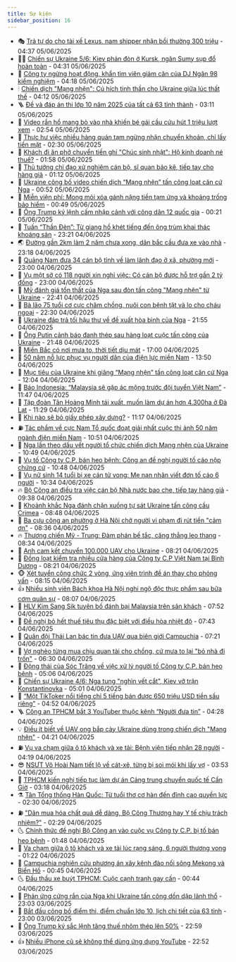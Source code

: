 ```yaml
---
title: Sự kiện
sidebar_position: 16
---
```


<!-- dantri-su-kien:START -->
- 🎭 [Trả tự do cho tài xế Lexus, nam shipper nhận bồi thường 300 triệu](https://dantri.com.vn/phap-luat/tra-tu-do-cho-tai-xe-lexus-nam-shipper-nhan-boi-thuong-300-trieu-20250605112110601.htm) - 04:37 05/06/2025
- 👨‍🏫 [Chiến sự Ukraine 5/6: Kiev phản đòn ở Kursk, ngăn Sumy sụp đổ hoàn toàn](https://dantri.com.vn/the-gioi/chien-su-ukraine-56-kiev-phan-don-o-kursk-ngan-sumy-sup-do-hoan-toan-20250605112548993.htm) - 04:31 05/06/2025
- 🌮 [Công ty ngừng hoạt động, khẩn tìm viên giảm cân của DJ Ngân 98 kiểm nghiệm](https://dantri.com.vn/suc-khoe/cong-ty-ngung-hoat-dong-khan-tim-vien-giam-can-cua-dj-ngan-98-kiem-nghiem-20250605111631267.htm) - 04:18 05/06/2025
- 🕯 [Chiến dịch &quot;Mạng nhện&quot;: Cú hích tinh thần cho Ukraine giữa lúc thất thế](https://dantri.com.vn/the-gioi/chien-dich-mang-nhen-cu-hich-tinh-than-cho-ukraine-giua-luc-that-the-20250605110152300.htm) - 04:12 05/06/2025
- 🪜 [Đề và đáp án thi lớp 10 năm 2025 của tất cả 63 tỉnh thành](https://dantri.com.vn/giao-duc/de-va-dap-an-thi-lop-10-nam-2025-cua-tat-ca-63-tinh-thanh-20250601162114279.htm) - 03:11 05/06/2025
- 🐘 [Video rắn hổ mang bò vào nhà khiến bé gái cầu cứu hút 1 triệu lượt xem](https://dantri.com.vn/doi-song/video-ran-ho-mang-bo-vao-nha-khien-be-gai-cau-cuu-hut-1-trieu-luot-xem-20250604210533920.htm) - 02:54 05/06/2025
- 🤔 [Thực hư việc nhiều hàng quán tạm ngừng nhận chuyển khoản, chỉ lấy tiền mặt](https://dantri.com.vn/doi-song/thuc-hu-viec-nhieu-hang-quan-tam-ngung-nhan-chuyen-khoan-chi-lay-tien-mat-20250604231015529.htm) - 02:30 05/06/2025
- 🧠 [Khách đi ăn phở chuyển tiền ghi &quot;Chúc sinh nhật&quot;: Hộ kinh doanh né thuế?](https://dantri.com.vn/kinh-doanh/khach-di-an-pho-chuyen-tien-ghi-chuc-sinh-nhat-ho-kinh-doanh-ne-thue-20250604225024489.htm) - 01:58 05/06/2025
- 📝 [Thủ tướng chỉ đạo xử nghiêm cán bộ, sĩ quan bảo kê, tiếp tay cho hàng giả](https://dantri.com.vn/xa-hoi/thu-tuong-chi-dao-xu-nghiem-can-bo-si-quan-bao-ke-tiep-tay-cho-hang-gia-20250605072546229.htm) - 01:12 05/06/2025
- 🦏 [Ukraine công bố video chiến dịch “Mạng nhện” tấn công loạt căn cứ Nga](https://dantri.com.vn/the-gioi/ukraine-cong-bo-video-chien-dich-mang-nhen-tan-cong-loat-can-cu-nga-20250605035931473.htm) - 00:52 05/06/2025
- 🥰 [Miễn viện phí: Mong mỏi xóa gánh nặng tiền tạm ứng và khoảng trống bảo hiểm](https://dantri.com.vn/suc-khoe/mien-vien-phi-mong-moi-xoa-ganh-nang-tien-tam-ung-va-khoang-trong-bao-hiem-20250602141514972.htm) - 00:49 05/06/2025
- 🤗 [Ông Trump ký lệnh cấm nhập cảnh với công dân 12 quốc gia](https://dantri.com.vn/the-gioi/ong-trump-ky-lenh-cam-nhap-canh-voi-cong-dan-12-quoc-gia-20250605071514020.htm) - 00:21 05/06/2025
- 🌈 [Tuấn “Thần Đèn”: Từ giang hồ khét tiếng đến ông trùm khai thác khoáng sản](https://dantri.com.vn/phap-luat/tuan-than-den-tu-giang-ho-khet-tieng-den-ong-trum-khai-thac-khoang-san-20250604182638350.htm) - 23:21 04/06/2025
- 🌏 [Đường gần 2km làm 2 năm chưa xong, dân bắc cầu đưa xe vào nhà](https://dantri.com.vn/xa-hoi/duong-gan-2km-lam-2-nam-chua-xong-dan-bac-cau-dua-xe-vao-nha-20250604210112649.htm) - 23:18 04/06/2025
- 💄 [Quảng Nam đưa 34 cán bộ tỉnh về làm lãnh đạo ở xã, phường mới](https://dantri.com.vn/noi-vu/quang-nam-dua-34-can-bo-tinh-ve-lam-lanh-dao-o-xa-phuong-moi-20250604211428778.htm) - 23:00 04/06/2025
- 👺 [Vụ một sở có 118 người xin nghỉ việc: Có cán bộ được hỗ trợ gần 2 tỷ đồng](https://dantri.com.vn/lao-dong-viec-lam/vu-mot-so-co-118-nguoi-xin-nghi-viec-co-can-bo-duoc-ho-tro-gan-2-ty-dong-20250604145431631.htm) - 23:00 04/06/2025
- 👹 [Mỹ đánh giá tổn thất của Nga sau đòn tấn công &quot;Mạng nhện&quot; từ Ukraine](https://dantri.com.vn/the-gioi/my-danh-gia-ton-that-cua-nga-sau-don-tan-cong-mang-nhen-tu-ukraine-20250605052736886.htm) - 22:41 04/06/2025
- 🌊 [Bà lão 75 tuổi cơ cực chăm chồng, nuôi con bệnh tật và lo cho cháu ngoại](https://dantri.com.vn/tam-long-nhan-ai/ba-lao-75-tuoi-co-cuc-cham-chong-nuoi-con-benh-tat-va-lo-cho-chau-ngoai-20250516144450161.htm) - 22:30 04/06/2025
- 🤠 [Ukraine đáp trả tối hậu thư về đề xuất hòa bình của Nga](https://dantri.com.vn/the-gioi/ukraine-dap-tra-toi-hau-thu-ve-de-xuat-hoa-binh-cua-nga-20250605033307467.htm) - 21:55 04/06/2025
- 🎊 [Ông Putin cảnh báo đanh thép sau hàng loạt cuộc tấn công của Ukraine](https://dantri.com.vn/the-gioi/ong-putin-canh-bao-danh-thep-sau-hang-loat-cuoc-tan-cong-cua-ukraine-20250605024815332.htm) - 21:48 04/06/2025
- 🐘 [Miền Bắc có nơi mưa to, thời tiết dịu mát](https://dantri.com.vn/xa-hoi/mien-bac-co-noi-mua-to-thoi-tiet-diu-mat-20250604210248599.htm) - 17:00 04/06/2025
- 💂 [50 năm nỗ lực phục vụ người dân của điện lực miền Nam](https://dantri.com.vn/xa-hoi/50-nam-no-luc-phuc-vu-nguoi-dan-cua-dien-luc-mien-nam-20250604190302362.htm) - 13:50 04/06/2025
- 👹 [Mục tiêu của Ukraine khi giăng “Mạng nhện” tấn công loạt căn cứ Nga](https://dantri.com.vn/the-gioi/muc-tieu-cua-ukraine-khi-giang-mang-nhen-tan-cong-loat-can-cu-nga-20250604180434357.htm) - 12:04 04/06/2025
- 🦒 [Báo Indonesia: “Malaysia sẽ gặp ác mộng trước đội tuyển Việt Nam”](https://dantri.com.vn/the-thao/bao-indonesia-malaysia-se-gap-ac-mong-truoc-doi-tuyen-viet-nam-20250604112216384.htm) - 11:47 04/06/2025
- 🗽 [Tập đoàn Tân Hoàng Minh tái xuất, muốn làm dự án hơn 4.300ha ở Đà Lạt](https://dantri.com.vn/bat-dong-san/tap-doan-tan-hoang-minh-tai-xuat-muon-lam-du-an-hon-4300ha-o-da-lat-20250604160317584.htm) - 11:29 04/06/2025
- 💄 [Khi nào sẽ bỏ giấy phép xây dựng?](https://dantri.com.vn/bat-dong-san/khi-nao-se-bo-giay-phep-xay-dung-20250604171728249.htm) - 11:17 04/06/2025
- ⛽️ [Tác phẩm về cực Nam Tổ quốc đoạt giải nhất cuộc thi ảnh 50 năm ngành điện miền Nam](https://dantri.com.vn/xa-hoi/tac-pham-ve-cuc-nam-to-quoc-doat-giai-nhat-cuoc-thi-anh-50-nam-nganh-dien-mien-nam-20250604155906128.htm) - 10:51 04/06/2025
- 🥷 [Nga lần theo dấu vết người tổ chức chiến dịch Mạng nhện của Ukraine](https://dantri.com.vn/the-gioi/nga-lan-theo-dau-vet-nguoi-to-chuc-chien-dich-mang-nhen-cua-ukraine-20250604172432552.htm) - 10:49 04/06/2025
- 🤖 [Vụ tố Công ty C.P. bán heo bệnh: Công an đề nghị người tố cáo nộp chứng cứ](https://dantri.com.vn/xa-hoi/vu-to-cong-ty-cp-ban-heo-benh-cong-an-de-nghi-nguoi-to-cao-nop-chung-cu-20250604171442585.htm) - 10:48 04/06/2025
- 🌊 [Vụ nữ sinh 14 tuổi bị xe cán tử vong: Mẹ nạn nhân viết đơn tố cáo 6 người](https://dantri.com.vn/phap-luat/vu-nu-sinh-14-tuoi-bi-xe-can-tu-vong-me-nan-nhan-viet-don-to-cao-6-nguoi-20250604162529180.htm) - 10:34 04/06/2025
- 🔥 [Bộ Công an điều tra việc cán bộ Nhà nước bao che, tiếp tay hàng giả](https://dantri.com.vn/xa-hoi/bo-cong-an-dieu-tra-viec-can-bo-nha-nuoc-bao-che-tiep-tay-hang-gia-20250604163527654.htm) - 09:38 04/06/2025
- 🦏 [Khoảnh khắc Nga đánh chặn xuồng tự sát Ukraine tấn công cầu Crimea](https://dantri.com.vn/the-gioi/khoanh-khac-nga-danh-chan-xuong-tu-sat-ukraine-tan-cong-cau-crimea-20250604152912472.htm) - 08:48 04/06/2025
- 🐘 [Ba cựu công an phường ở Hà Nội chở người vi phạm đi rút tiền &quot;cảm ơn&quot;](https://dantri.com.vn/phap-luat/ba-cuu-cong-an-phuong-o-ha-noi-cho-nguoi-vi-pham-di-rut-tien-cam-on-20250604153006039.htm) - 08:36 04/06/2025
- 🔥 [Thương chiến Mỹ - Trung: Đàm phán bế tắc, căng thẳng leo thang](https://dantri.com.vn/the-gioi/thuong-chien-my-trung-dam-phan-be-tac-cang-thang-leo-thang-20250604153413054.htm) - 08:34 04/06/2025
- 💼 [Anh cam kết chuyển 100.000 UAV cho Ukraine](https://dantri.com.vn/the-gioi/anh-cam-ket-chuyen-100000-uav-cho-ukraine-20250604152008276.htm) - 08:21 04/06/2025
- 🚀 [Đồng loạt kiểm tra nhiều cửa hàng của Công ty C.P Việt Nam tại Bình Dương](https://dantri.com.vn/xa-hoi/dong-loat-kiem-tra-nhieu-cua-hang-cua-cong-ty-cp-viet-nam-tai-binh-duong-20250604150153334.htm) - 08:21 04/06/2025
- 🐵 [Xét tuyển công chức 2 vòng, ứng viên trình đề án thay cho phỏng vấn](https://dantri.com.vn/noi-vu/xet-tuyen-cong-chuc-2-vong-ung-vien-trinh-de-an-thay-cho-phong-van-20250604081908839.htm) - 08:15 04/06/2025
- 👍 [Nhiều sinh viên Bách khoa Hà Nội nghi ngộ độc thực phẩm sau bữa cơm quân sự](https://dantri.com.vn/giao-duc/nhieu-sinh-vien-bach-khoa-ha-noi-nghi-ngo-doc-thuc-pham-sau-bua-com-quan-su-20250604150248550.htm) - 08:07 04/06/2025
- 🚦 [HLV Kim Sang Sik tuyên bố đánh bại Malaysia trên sân khách](https://dantri.com.vn/the-thao/hlv-kim-sang-sik-tuyen-bo-danh-bai-malaysia-tren-san-khach-20250604145215942.htm) - 07:52 04/06/2025
- 🥸 [Đề nghị bỏ hết thuế tiêu thụ đặc biệt với điều hòa nhiệt độ](https://dantri.com.vn/xa-hoi/de-nghi-bo-het-thue-tieu-thu-dac-biet-voi-dieu-hoa-nhiet-do-20250604143539782.htm) - 07:43 04/06/2025
- 🥷 [Quân đội Thái Lan bác tin đưa UAV qua biên giới Campuchia](https://dantri.com.vn/the-gioi/quan-doi-thai-lan-bac-tin-dua-uav-qua-bien-gioi-campuchia-20250604141123633.htm) - 07:21 04/06/2025
- 🤡 [Vợ nghèo từng mua chịu quan tài cho chồng, cứ mưa to lại &quot;bỏ nhà đi trốn&quot;](https://dantri.com.vn/tam-long-nhan-ai/vo-ngheo-tung-mua-chiu-quan-tai-cho-chong-cu-mua-to-lai-bo-nha-di-tron-20250521155041527.htm) - 06:30 04/06/2025
- 🥳 [Động thái của Sóc Trăng về việc xử lý người tố Công ty C.P. bán heo bệnh](https://dantri.com.vn/xa-hoi/dong-thai-cua-soc-trang-ve-viec-xu-ly-nguoi-to-cong-ty-cp-ban-heo-benh-20250604110834191.htm) - 05:06 04/06/2025
- 🤩 [Chiến sự Ukraine 4/6: Nga tung &quot;nghìn vết cắt&quot;, Kiev vỡ trận Konstantinovka](https://dantri.com.vn/the-gioi/chien-su-ukraine-46-nga-tung-nghin-vet-cat-kiev-vo-tran-konstantinovka-20250604114136954.htm) - 05:01 04/06/2025
- 🎡 [“Một TikToker nổi tiếng chỉ 5 tiếng bán được 650 triệu USD tiền sầu riêng”](https://dantri.com.vn/xa-hoi/mot-tiktoker-noi-tieng-chi-5-tieng-ban-duoc-650-trieu-usd-tien-sau-rieng-20250604114819418.htm) - 04:52 04/06/2025
- 🪜 [Công an TPHCM bắt 3 YouTuber thuộc kênh “Người đưa tin”](https://dantri.com.vn/phap-luat/cong-an-tphcm-bat-3-youtuber-thuoc-kenh-nguoi-dua-tin-20250604112144772.htm) - 04:28 04/06/2025
- 💡 [Điều ít biết về UAV ong bắp cày Ukraine dùng trong chiến dịch &quot;Mạng nhện&quot;](https://dantri.com.vn/the-gioi/dieu-it-biet-ve-uav-ong-bap-cay-ukraine-dung-trong-chien-dich-mang-nhen-20250604111157692.htm) - 04:21 04/06/2025
- ⛽️ [Vụ va chạm giữa ô tô khách và xe tải: Bệnh viện tiếp nhận 28 người](https://dantri.com.vn/xa-hoi/vu-va-cham-giua-o-to-khach-va-xe-tai-benh-vien-tiep-nhan-28-nguoi-20250604110513806.htm) - 04:19 04/06/2025
- 😎 [NSƯT Võ Hoài Nam tiết lộ về cát-xê, từng bị soi mói khi lấy vợ](https://dantri.com.vn/giai-tri/nsut-vo-hoai-nam-tiet-lo-ve-cat-xe-tung-bi-soi-moi-khi-lay-vo-20250604011020122.htm) - 03:53 04/06/2025
- 🗽 [TPHCM kiến nghị tiếp tục làm dự án Cảng trung chuyển quốc tế Cần Giờ](https://dantri.com.vn/xa-hoi/tphcm-kien-nghi-tiep-tuc-lam-du-an-cang-trung-chuyen-quoc-te-can-gio-20250603225842836.htm) - 03:18 04/06/2025
- ⚗️ [Tân Tổng thống Hàn Quốc: Từ tuổi thơ cơ hàn đến đỉnh cao quyền lực](https://dantri.com.vn/the-gioi/tan-tong-thong-han-quoc-tu-tuoi-tho-co-han-den-dinh-cao-quyen-luc-20250604092529071.htm) - 02:30 04/06/2025
- ⛽️ [&quot;Dân mua hóa chất quá dễ dàng, Bộ Công Thương hay Y tế chịu trách nhiệm?&quot;](https://dantri.com.vn/xa-hoi/dan-mua-hoa-chat-qua-de-dang-bo-cong-thuong-hay-y-te-chiu-trach-nhiem-20250604091337503.htm) - 02:29 04/06/2025
- 🌜 [Chính thức đề nghị Bộ Công an vào cuộc vụ Công ty C.P. bị tố bán heo bệnh](https://dantri.com.vn/xa-hoi/chinh-thuc-de-nghi-bo-cong-an-vao-cuoc-vu-cong-ty-cp-bi-to-ban-heo-benh-20250604083020340.htm) - 01:48 04/06/2025
- 🦩 [Va chạm giữa ô tô khách và xe tải lúc rạng sáng, 6 người thương vong](https://dantri.com.vn/xa-hoi/va-cham-giua-o-to-khach-va-xe-tai-luc-rang-sang-6-nguoi-thuong-vong-20250604072509384.htm) - 01:22 04/06/2025
- 🦒 [Campuchia nghiên cứu phương án xây kênh đào nối sông Mekong và Biển Hồ](https://dantri.com.vn/the-gioi/campuchia-nghien-cuu-phuong-an-xay-kenh-dao-noi-song-mekong-va-bien-ho-20250604071426008.htm) - 00:45 04/06/2025
- 🌜 [Đấu thầu xe buýt TPHCM: Cuộc cạnh tranh gay cấn](https://dantri.com.vn/xa-hoi/dau-thau-xe-buyt-tphcm-cuoc-canh-tranh-gay-can-20250604054053013.htm) - 00:44 04/06/2025
- 🐎 [Phản ứng cứng rắn của Nga khi Ukraine tấn công dồn dập lãnh thổ](https://dantri.com.vn/the-gioi/phan-ung-cung-ran-cua-nga-khi-ukraine-tan-cong-don-dap-lanh-tho-20250604055542135.htm) - 23:03 03/06/2025
- 🌋 [Bắt đầu công bố điểm thi, điểm chuẩn lớp 10, lịch chi tiết của 63 tỉnh](https://dantri.com.vn/giao-duc/bat-dau-cong-bo-diem-thi-diem-chuan-lop-10-lich-chi-tiet-cua-63-tinh-20250603114245583.htm) - 23:00 03/06/2025
- 🧰 [Ông Trump ký sắc lệnh tăng thuế nhôm thép lên 50%](https://dantri.com.vn/the-gioi/ong-trump-ky-sac-lenh-tang-thue-nhom-thep-len-50-20250604054930161.htm) - 22:59 03/06/2025
- 👍 [Nhiều iPhone cũ sẽ không thể dùng ứng dụng YouTube](https://dantri.com.vn/cong-nghe/nhieu-iphone-cu-se-khong-the-dung-ung-dung-youtube-20250603232524098.htm) - 22:52 03/06/2025<!-- dantri-su-kien:END -->
